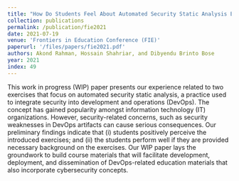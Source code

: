 ```yaml
---
title: "How Do Students Feel About Automated Security Static Analysis Exercises?"
collection: publications
permalink: /publication/fie2021
date: 2021-07-19
venue: 'Frontiers in Education Conference (FIE)'
paperurl: '/files/papers/fie2021.pdf'
authors: Akond Rahman, Hossain Shahriar, and Dibyendu Brinto Bose
year: 2021
index: 49
---
```

This work in progress (WIP) paper presents our experience related to two exercises that focus on automated security static analysis, a practice used to integrate security into development and operations (DevOps). The concept has gained popularity amongst information technology (IT) organizations. However, security-related concerns, such as security weaknesses in DevOps artifacts can cause serious consequences. Our preliminary findings indicate that (i) students positively perceive the introduced exercises; and (ii) the students perform well if they are provided necessary background on the exercises. Our WIP paper lays the groundwork to build course materials that will facilitate development, deployment, and dissemination of DevOps-related education materials that also incorporate cybersecurity concepts.